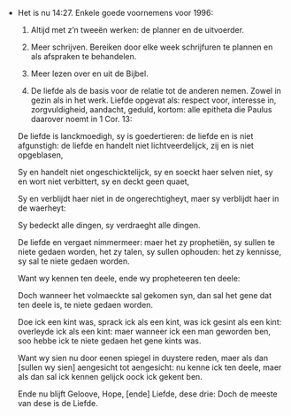 - Het is nu 14:27. Enkele goede voornemens voor 1996:
  
  1. Altijd met z’n tweeën werken: de planner en de uitvoerder.
  
  2. Meer schrijven. Bereiken door elke week schrijfuren te plannen en als afspraken te behandelen.
  
  3. Meer lezen over en uit de Bijbel.
  
  4. De liefde als de basis voor de relatie tot de anderen nemen. Zowel in gezin als in het werk. Liefde opgevat als: respect voor, interesse in, zorgvuldigheid, aandacht, geduld, kortom: alle epitheta die Paulus daarover noemt in 1 Cor. 13: 
  
  De liefde is lanckmoedigh, sy is goedertieren: de liefde en is niet afgunstigh: de liefde en handelt niet lichtveerdelijck, zij en is niet opgeblasen,
  
  Sy en handelt niet ongeschicktelijck, sy en soeckt haer selven niet, sy en wort niet verbittert, sy en deckt geen quaet,
  
  Sy en verblijdt haer niet in de ongerechtigheyt, maer sy verblijdt haer in de waerheyt:
  
  Sy bedeckt alle dingen, sy verdraeght alle dingen.
  
  De liefde en vergaet nimmermeer: maer het zy prophetiën, sy sullen te niete gedaen worden, het zy talen, sy sullen ophouden: het zy kennisse, sy sal te niete gedaen worden.
  
  Want wy kennen ten deele, ende wy propheteeren ten deele:
  
  Doch wanneer het volmaeckte sal gekomen syn, dan sal het gene dat ten deele is, te niete gedaen worden.
  
  Doe ick een kint was, sprack ick als een kint, was ick gesint als een kint: overleyde ick als een kint: maer wanneer ick een man geworden ben, soo hebbe ick te niete gedaen het gene kints was.
  
  Want wy sien nu door eenen spiegel in duystere reden, maer als dan [sullen wy sien] aengesicht tot aengesicht: nu kenne ick ten deele, maer als dan sal ick kennen gelijck oock ick gekent ben.
  
  Ende nu blijft Geloove, Hope, [ende]  Liefde, dese drie: Doch de meeste van dese is de Liefde.